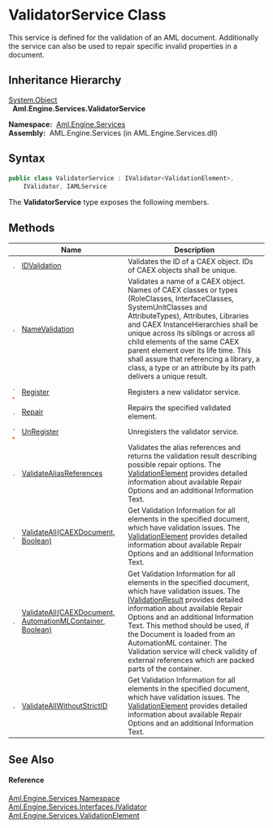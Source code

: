 ValidatorService Class
======================
This service is defined for the validation of an AML document. Additionally the service can also be used to repair specific invalid properties in a document.


Inheritance Hierarchy
---------------------
[System.Object][1]  
  **Aml.Engine.Services.ValidatorService**  

  **Namespace:**  [Aml.Engine.Services][2]  
  **Assembly:**  AML.Engine.Services (in AML.Engine.Services.dll)

Syntax
------

```csharp
public class ValidatorService : IValidator<ValidationElement>, 
	IValidator, IAMLService
```

The **ValidatorService** type exposes the following members.


Methods
-------

                                 | Name                                                            | Description                                                                                                                                                                                                                                                                                                                                                                                                                          
-------------------------------- | --------------------------------------------------------------- | ------------------------------------------------------------------------------------------------------------------------------------------------------------------------------------------------------------------------------------------------------------------------------------------------------------------------------------------------------------------------------------------------------------------------------------ 
![Public method]                 | [IDValidation][3]                                               | Validates the ID of a CAEX object. IDs of CAEX objects shall be unique.                                                                                                                                                                                                                                                                                                                                                              
![Public method]                 | [NameValidation][4]                                             | Validates a name of a CAEX object. Names of CAEX classes or types (RoleClasses, InterfaceClasses, SystemUnitClasses and AttributeTypes), Attributes, Libraries and CAEX InstanceHierarchies shall be unique across its siblings or across all child elements of the same CAEX parent element over its life time. This shall assure that referencing a library, a class, a type or an attribute by its path delivers a unique result. 
![Public method]![Static member] | [Register][5]                                                   | Registers a new validator service.                                                                                                                                                                                                                                                                                                                                                                                                   
![Public method]                 | [Repair][6]                                                     | Repairs the specified validated element.                                                                                                                                                                                                                                                                                                                                                                                             
![Public method]![Static member] | [UnRegister][7]                                                 | Unregisters the validator service.                                                                                                                                                                                                                                                                                                                                                                                                   
![Public method]                 | [ValidateAliasReferences][8]                                    | Validates the alias references and returns the validation result describing possible repair options. The [ValidationElement][9] provides detailed information about available Repair Options and an additional Information Text.                                                                                                                                                                                                     
![Public method]                 | [ValidateAll(CAEXDocument, Boolean)][10]                        | Get Validation Information for all elements in the specified document, which have validation issues. The [ValidationElement][9] provides detailed information about available Repair Options and an additional Information Text.                                                                                                                                                                                                     
![Public method]                 | [ValidateAll(CAEXDocument, AutomationMLContainer, Boolean)][11] | Get Validation Information for all elements in the specified document, which have validation issues. The [IValidationResult][12] provides detailed information about available Repair Options and an additional Information Text. This method should be used, if the Document is loaded from an AutomationML container. The Validation service will check validity of external references which are packed parts of the container.   
![Public method]                 | [ValidateAllWithoutStrictID][13]                                | Get Validation Information for all elements in the specified document, which have validation issues. The [ValidationElement][9] provides detailed information about available Repair Options and an additional Information Text.                                                                                                                                                                                                     


See Also
--------

#### Reference
[Aml.Engine.Services Namespace][2]  
[Aml.Engine.Services.Interfaces.IValidator][14]  
[Aml.Engine.Services.ValidationElement][9]  

[1]: https://docs.microsoft.com/dotnet/api/system.object
[2]: ../README.md
[3]: IDValidation.md
[4]: NameValidation.md
[5]: Register.md
[6]: Repair.md
[7]: UnRegister.md
[8]: ValidateAliasReferences.md
[9]: ../ValidationElement/README.md
[10]: ValidateAll_1.md
[11]: ValidateAll.md
[12]: ../../Aml.Engine.Services.Interfaces/IValidationResult/README.md
[13]: ValidateAllWithoutStrictID.md
[14]: ../../Aml.Engine.Services.Interfaces/IValidator/README.md
[15]: https://www.automationml.org
[16]: ../../icons/logoShade.png
[Public method]: ../../icons/pubmethod.gif "Public method"
[Static member]: ../../icons/static.gif "Static member"